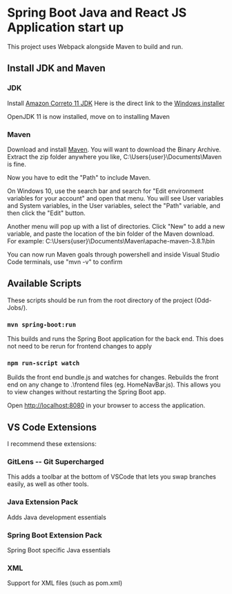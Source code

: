 # Spring Boot Java and React JS Application start up

This project uses Webpack alongside Maven to build and run.

## Install JDK and Maven

### JDK

Install [Amazon Correto 11 JDK](https://docs.aws.amazon.com/corretto/latest/corretto-11-ug/downloads-list.html)
Here is the direct link to the [Windows installer](https://corretto.aws/downloads/latest/amazon-corretto-11-x86-windows-jdk.msi)

OpenJDK 11 is now installed, move on to installing Maven

### Maven

Download and install [Maven](https://maven.apache.org/download.cgi). 
You will want to download the Binary Archive.
Extract the zip folder anywhere you like, C:\Users\{user}\Documents\Maven is fine.

Now you have to edit the "Path" to include Maven.

On Windows 10, use the search bar and search for "Edit environment variables for your account" and open that menu.
You will see User variables and System variables, in the User variables, select the "Path" variable, and then click the "Edit" button.

Another menu will pop up with a list of directories. Click "New" to add a new variable, and paste the location of the bin folder of the Maven download. 
For example: C:\Users\{user}\Documents\Maven\apache-maven-3.8.1\bin

You can now run Maven goals through powershell and inside Visual Studio Code terminals, use "mvn -v" to confirm

## Available Scripts

These scripts should be run from the root directory of the project (Odd-Jobs/).

### `mvn spring-boot:run`

This builds and runs the Spring Boot application for the back end. 
This does not need to be rerun for frontend changes to apply

### `npm run-script watch`

Builds the front end bundle.js and watches for changes.
Rebuilds the front end on any change to .\frontend files (eg. HomeNavBar.js).
This allows you to view changes without restarting the Spring Boot app.

Open [http://localhost:8080](http://localhost:8080) in your browser to access the application.

## VS Code Extensions

I recommend these extensions:

### GitLens -- Git Supercharged

This adds a toolbar at the bottom of VSCode that lets you swap branches easily, as well as other tools.

### Java Extension Pack

Adds Java development essentials

### Spring Boot Extension Pack

Spring Boot specific Java essentials

### XML 

Support for XML files (such as pom.xml)



